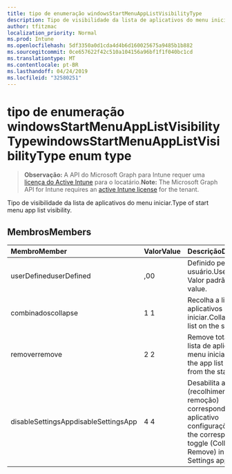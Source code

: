 ```yaml
---
title: tipo de enumeração windowsStartMenuAppListVisibilityType
description: Tipo de visibilidade da lista de aplicativos do menu iniciar.
author: tfitzmac
localization_priority: Normal
ms.prod: Intune
ms.openlocfilehash: 5df3350a0d1cda4d4b6d160025675a9485b1b882
ms.sourcegitcommit: 0ce657622f42c510a104156a96bf1f1f040bc1cd
ms.translationtype: MT
ms.contentlocale: pt-BR
ms.lasthandoff: 04/24/2019
ms.locfileid: "32580251"
---
```

# <a name="windowsstartmenuapplistvisibilitytype-enum-type"></a><span data-ttu-id="aabbb-103">tipo de enumeração windowsStartMenuAppListVisibilityType</span><span class="sxs-lookup"><span data-stu-id="aabbb-103">windowsStartMenuAppListVisibilityType enum type</span></span>

> <span data-ttu-id="aabbb-104">**Observação:** A API do Microsoft Graph para Intune requer uma [licença do Active Intune](https://go.microsoft.com/fwlink/?linkid=839381) para o locatário.</span><span class="sxs-lookup"><span data-stu-id="aabbb-104">**Note:** The Microsoft Graph API for Intune requires an [active Intune license](https://go.microsoft.com/fwlink/?linkid=839381) for the tenant.</span></span>

<span data-ttu-id="aabbb-105">Tipo de visibilidade da lista de aplicativos do menu iniciar.</span><span class="sxs-lookup"><span data-stu-id="aabbb-105">Type of start menu app list visibility.</span></span>

## <a name="members"></a><span data-ttu-id="aabbb-106">Membros</span><span class="sxs-lookup"><span data-stu-id="aabbb-106">Members</span></span>
|<span data-ttu-id="aabbb-107">Membro</span><span class="sxs-lookup"><span data-stu-id="aabbb-107">Member</span></span>|<span data-ttu-id="aabbb-108">Valor</span><span class="sxs-lookup"><span data-stu-id="aabbb-108">Value</span></span>|<span data-ttu-id="aabbb-109">Descrição</span><span class="sxs-lookup"><span data-stu-id="aabbb-109">Description</span></span>|
|:---|:---|:---|
|<span data-ttu-id="aabbb-110">userDefined</span><span class="sxs-lookup"><span data-stu-id="aabbb-110">userDefined</span></span>|<span data-ttu-id="aabbb-111">,0</span><span class="sxs-lookup"><span data-stu-id="aabbb-111">0</span></span>|<span data-ttu-id="aabbb-112">Definido pelo usuário.</span><span class="sxs-lookup"><span data-stu-id="aabbb-112">User defined.</span></span> <span data-ttu-id="aabbb-113">Valor padrão.</span><span class="sxs-lookup"><span data-stu-id="aabbb-113">Default value.</span></span>|
|<span data-ttu-id="aabbb-114">combinados</span><span class="sxs-lookup"><span data-stu-id="aabbb-114">collapse</span></span>|<span data-ttu-id="aabbb-115">1 </span><span class="sxs-lookup"><span data-stu-id="aabbb-115">1</span></span>|<span data-ttu-id="aabbb-116">Recolha a lista de aplicativos no menu iniciar.</span><span class="sxs-lookup"><span data-stu-id="aabbb-116">Collapse the app list on the start menu.</span></span>|
|<span data-ttu-id="aabbb-117">remover</span><span class="sxs-lookup"><span data-stu-id="aabbb-117">remove</span></span>|<span data-ttu-id="aabbb-118">2 </span><span class="sxs-lookup"><span data-stu-id="aabbb-118">2</span></span>|<span data-ttu-id="aabbb-119">Remove totalmente a lista de aplicativos do menu iniciar.</span><span class="sxs-lookup"><span data-stu-id="aabbb-119">Removes the app list entirely from the start menu.</span></span>|
|<span data-ttu-id="aabbb-120">disableSettingsApp</span><span class="sxs-lookup"><span data-stu-id="aabbb-120">disableSettingsApp</span></span>|<span data-ttu-id="aabbb-121">4 </span><span class="sxs-lookup"><span data-stu-id="aabbb-121">4</span></span>|<span data-ttu-id="aabbb-122">Desabilita a alternância (recolhimento ou remoção) correspondente no aplicativo configurações.</span><span class="sxs-lookup"><span data-stu-id="aabbb-122">Disables the corresponding toggle (Collapse or Remove) in the Settings app.</span></span>|



